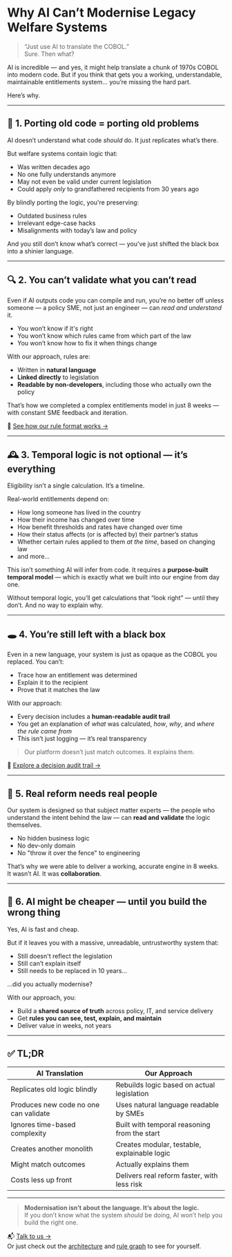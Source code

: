 # Why AI Can’t Modernise Legacy Welfare Systems

> “Just use AI to translate the COBOL.”  
> Sure. Then what?

AI is incredible — and yes, it might help translate a chunk of 1970s COBOL into modern code. But if you think that gets you a working, understandable, maintainable entitlements system... you’re missing the hard part.

Here’s why.

---

## 🚫 1. Porting old code = porting old problems

AI doesn’t understand what code *should* do. It just replicates what’s there.

But welfare systems contain logic that:
- Was written decades ago
- No one fully understands anymore
- May not even be valid under current legislation
- Could apply *only* to grandfathered recipients from 30 years ago

By blindly porting the logic, you're preserving:
- Outdated business rules
- Irrelevant edge-case hacks
- Misalignments with today’s law and policy

And you still don’t know what’s correct — you’ve just shifted the black box into a shinier language.

---

## 🔍 2. You can’t validate what you can’t read

Even if AI outputs code you can compile and run, you’re no better off unless someone — a policy SME, not just an engineer — can *read and understand* it.

- You won’t know if it's right
- You won’t know which rules came from which part of the law
- You won’t know how to fix it when things change

With our approach, rules are:
- Written in **natural language**
- **Linked directly** to legislation
- **Readable by non-developers**, including those who actually own the policy

That’s how we completed a complex entitlements model in just 8 weeks — with constant SME feedback and iteration.

📎 [See how our rule format works →](rule-graph-explainer.md)

---

## 🕰️ 3. Temporal logic is not optional — it’s everything

Eligibility isn’t a single calculation. It’s a timeline.

Real-world entitlements depend on:
- How long someone has lived in the country
- How their income has changed over time
- How benefit thresholds and rates have changed over time
- How their status affects (or is affected by) their partner’s status
- Whether certain rules applied to them *at the time*, based on changing law
- and more...

This isn’t something AI will infer from code. It requires a **purpose-built temporal model** — which is exactly what we built into our engine from day one.

Without temporal logic, you’ll get calculations that “look right” — until they don’t. And no way to explain why.

---

## 🕳️ 4. You’re still left with a black box

Even in a new language, your system is just as opaque as the COBOL you replaced. You can’t:
- Trace how an entitlement was determined
- Explain it to the recipient
- Prove that it matches the law

With our approach:
- Every decision includes a **human-readable audit trail**
- You get an explanation of *what* was calculated, *how*, *why*, and *where the rule came from*
- This isn’t just logging — it’s real transparency

> Our platform doesn’t just match outcomes. It explains them.

📎 [Explore a decision audit trail →](../assets/sample.decision.report.json)

---

## 👥 5. Real reform needs real people

Our system is designed so that subject matter experts — the people who understand the intent behind the law — can **read and validate** the logic themselves.

- No hidden business logic
- No dev-only domain
- No "throw it over the fence" to engineering

That’s why we were able to deliver a working, accurate engine in 8 weeks.  
It wasn’t AI. It was **collaboration**.

---

## 💸 6. AI might be cheaper — until you build the wrong thing

Yes, AI is fast and cheap.

But if it leaves you with a massive, unreadable, untrustworthy system that:
- Still doesn't reflect the legislation
- Still can’t explain itself
- Still needs to be replaced in 10 years…

…did you actually modernise?

With our approach, you:
- Build a **shared source of truth** across policy, IT, and service delivery
- Get **rules you can see, test, explain, and maintain**
- Deliver value in weeks, not years

---

## ✅ TL;DR

| AI Translation | Our Approach |
|----------------|--------------|
| Replicates old logic blindly | Rebuilds logic based on actual legislation |
| Produces new code no one can validate | Uses natural language readable by SMEs |
| Ignores time-based complexity | Built with temporal reasoning from the start |
| Creates another monolith | Creates modular, testable, explainable logic |
| Might match outcomes | Actually explains them |
| Costs less up front | Delivers real reform faster, with less risk |

---

> **Modernisation isn’t about the language. It’s about the logic.**  
> If you don’t know what the system *should* be doing, AI won’t help you build the right one.

📬 [Talk to us →](mailto:info@imminently.co)  
Or just check out the [architecture](architecture-overview.md) and [rule graph](rule-graph-explainer.md) to see for yourself.